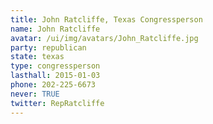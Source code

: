 ```yaml
---
title: John Ratcliffe, Texas Congressperson
name: John Ratcliffe
avatar: /ui/img/avatars/John_Ratcliffe.jpg
party: republican
state: texas
type: congressperson
lasthall: 2015-01-03
phone: 202-225-6673
never: TRUE
twitter: RepRatcliffe
---
```

